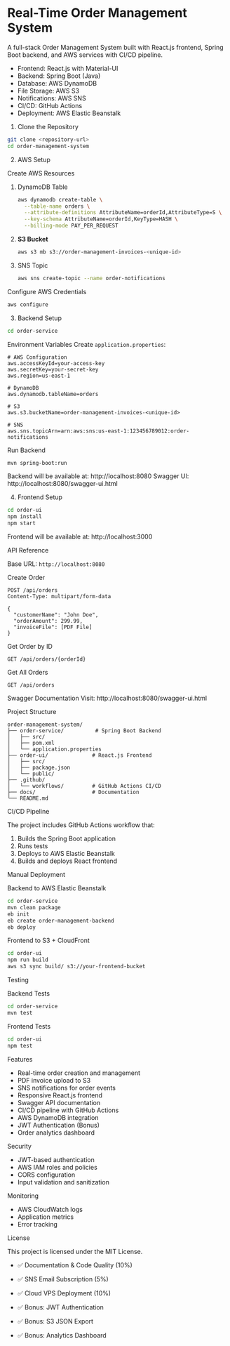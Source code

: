 # Real-Time Order Management System

A full-stack Order Management System built with React.js frontend, Spring Boot backend, and AWS services with CI/CD pipeline.

- Frontend: React.js with Material-UI
- Backend: Spring Boot (Java)
- Database: AWS DynamoDB
- File Storage: AWS S3
- Notifications: AWS SNS
- CI/CD: GitHub Actions
- Deployment: AWS Elastic Beanstalk



 1. Clone the Repository
```bash
git clone <repository-url>
cd order-management-system
```

 2. AWS Setup

Create AWS Resources
1. DynamoDB Table
   ```bash
   aws dynamodb create-table \
     --table-name orders \
     --attribute-definitions AttributeName=orderId,AttributeType=S \
     --key-schema AttributeName=orderId,KeyType=HASH \
     --billing-mode PAY_PER_REQUEST
   ```

2. **S3 Bucket**
   ```bash
   aws s3 mb s3://order-management-invoices-<unique-id>
   ```

3. SNS Topic
   ```bash
   aws sns create-topic --name order-notifications
   ```

 Configure AWS Credentials
```bash
aws configure
```

3. Backend Setup

```bash
cd order-service
```

 Environment Variables
Create `application.properties`:
```properties
# AWS Configuration
aws.accessKeyId=your-access-key
aws.secretKey=your-secret-key
aws.region=us-east-1

# DynamoDB
aws.dynamodb.tableName=orders

# S3
aws.s3.bucketName=order-management-invoices-<unique-id>

# SNS
aws.sns.topicArn=arn:aws:sns:us-east-1:123456789012:order-notifications
```

 Run Backend
```bash
mvn spring-boot:run
```

Backend will be available at: http://localhost:8080
Swagger UI: http://localhost:8080/swagger-ui.html

 4. Frontend Setup

```bash
cd order-ui
npm install
npm start
```

Frontend will be available at: http://localhost:3000

 API Reference

 Base URL: `http://localhost:8080`

Create Order
```http
POST /api/orders
Content-Type: multipart/form-data

{
  "customerName": "John Doe",
  "orderAmount": 299.99,
  "invoiceFile": [PDF File]
}
```

 Get Order by ID
```http
GET /api/orders/{orderId}
```

 Get All Orders
```http
GET /api/orders
```

 Swagger Documentation
Visit: http://localhost:8080/swagger-ui.html

Project Structure

```
order-management-system/
├── order-service/          # Spring Boot Backend
│   ├── src/
│   ├── pom.xml
│   └── application.properties
├── order-ui/              # React.js Frontend
│   ├── src/
│   ├── package.json
│   └── public/
├── .github/
│   └── workflows/         # GitHub Actions CI/CD
├── docs/                  # Documentation
└── README.md
```

CI/CD Pipeline

The project includes GitHub Actions workflow that:
1. Builds the Spring Boot application
2. Runs tests
3. Deploys to AWS Elastic Beanstalk
4. Builds and deploys React frontend

Manual Deployment

Backend to AWS Elastic Beanstalk
```bash
cd order-service
mvn clean package
eb init
eb create order-management-backend
eb deploy
```

Frontend to S3 + CloudFront
```bash
cd order-ui
npm run build
aws s3 sync build/ s3://your-frontend-bucket
```

Testing

Backend Tests
```bash
cd order-service
mvn test
```

Frontend Tests
```bash
cd order-ui
npm test
```

Features

-  Real-time order creation and management
-  PDF invoice upload to S3
-  SNS notifications for order events
-  Responsive React.js frontend
-  Swagger API documentation
-  CI/CD pipeline with GitHub Actions
-  AWS DynamoDB integration
-  JWT Authentication (Bonus)
- Order analytics dashboard

 Security

- JWT-based authentication
- AWS IAM roles and policies
- CORS configuration
- Input validation and sanitization

 Monitoring

- AWS CloudWatch logs
- Application metrics
- Error tracking

 License

This project is licensed under the MIT License.

- ✅ Documentation & Code Quality (10%)
- ✅ SNS Email Subscription (5%)
- ✅ Cloud VPS Deployment (10%)
- ✅ Bonus: JWT Authentication
- ✅ Bonus: S3 JSON Export

- ✅ Bonus: Analytics Dashboard 
